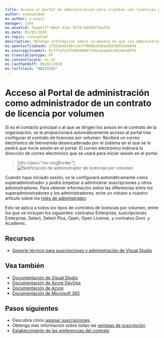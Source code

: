 ```yaml
---
title: Acceso al portal de administración para clientes con licencias por volumen | Microsoft Docs
author: evanwindom
ms.author: v-evwin
manager: lank
ms.assetid: 7aaa4727-00ef-41dc-937d-8d46973aaf56
ms.date: 03/03/2020
ms.topic: conceptual
description: Obtenga información sobre la manera en que los administradores de contratos de licencias por volumen pueden acceder al portal de administración de suscripciones de Visual Studio.
ms.openlocfilehash: 2fd2ab46100cc8c7f968b35e6ae0103092e4e684
ms.sourcegitcommit: 6cfffa72af599a9d667249caaaa411bb28ea69fd
ms.translationtype: HT
ms.contentlocale: es-ES
ms.lasthandoff: 09/02/2020
ms.locfileid: "80233142"
---
```

# <a name="accessing-the-administration-portal-as-an-admin-on-a-volume-license-agreement"></a>Acceso al Portal de administración como administrador de un contrato de licencia por volumen

Si es el contacto principal o al que se dirigen los avisos en el contrato de la organización, se le proporcionará automáticamente acceso al portal tras configurar el contrato de licencias por volumen. Recibirá un correo electrónico de bienvenida desencadenado por el sistema en el que se le pedirá que inicie sesión en el portal. El correo electrónico indicará la dirección de correo electrónico que se usará para iniciar sesión en el portal. 

   > [!div class="mx-imgBorder"]
   > ![Notificación de administrador de licencias por volumen](_img/volume-license/super-admin-notice-2020.png)

Cuando haya iniciado sesión, se le configurará automáticamente como superadministrador y podrá empezar a administrar suscripciones y otros administradores. Para obtener información sobre las diferencias entre los superadministradores y los administradores, eche un vistazo a nuestro artículo sobre los [roles de administrador](admin-roles.md).

Esto se aplica a todos los tipos de contratos de licencias por volumen, entre los que se incluyen los siguientes: contratos Enterprise, suscripciones Enterprise, Select, Select Plus, Open, Open License, y contratos Govt. y Academic. 

## <a name="resources"></a>Recursos
- [Soporte técnico para suscripciones y administración de Visual Studio](https://visualstudio.microsoft.com/support/support-overview-vs)

## <a name="see-also"></a>Vea también
- [Documentación de Visual Studio](https://docs.microsoft.com/visualstudio/)
- [Documentación de Azure DevOps](https://docs.microsoft.com/azure/devops/)
- [Documentación de Azure](https://docs.microsoft.com/azure/)
- [Documentación de Microsoft 365](https://docs.microsoft.com/microsoft-365/)

## <a name="next-steps"></a>Pasos siguientes
- Descubra cómo [asignar suscripciones](assign-license.md).
- Obtenga más información sobre todas las [ventajas de suscripción](https://visualstudio.microsoft.com/vs/benefits/).
- [Establecimiento de las preferencias del contrato](admin-prefs.md) 
